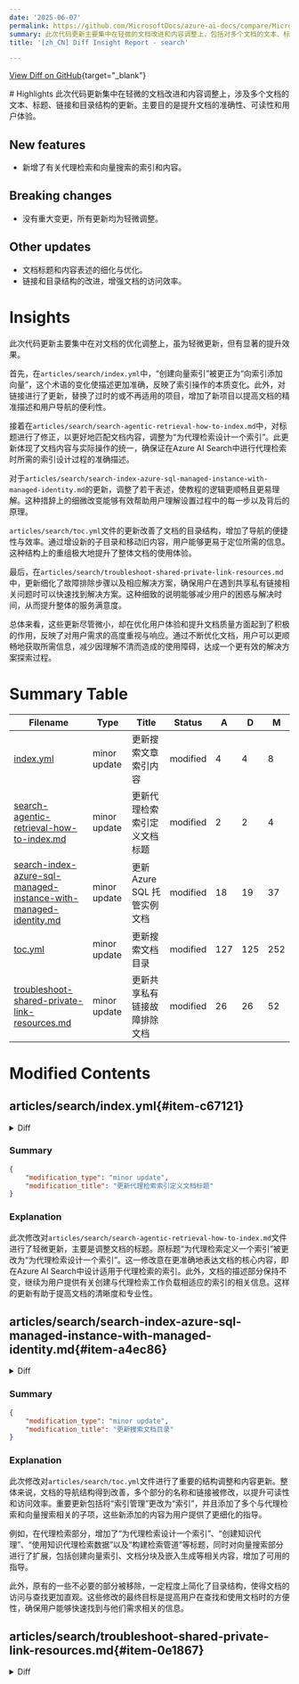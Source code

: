 ```yaml
---
date: '2025-06-07'
permalink: https://github.com/MicrosoftDocs/azure-ai-docs/compare/MicrosoftDocs:e10a743...MicrosoftDocs:b06c631
summary: 此次代码更新主要集中在轻微的文档改进和内容调整上，包括对多个文档的文本、标题、链接和目录结构的更新，目的是提升文档的准确性、可读性和用户体验。新增了有关代理检索和向量搜索的索引和内容，但没有重大变更，所有更新均为轻微调整。这些优化虽然微小，但显著改善了用户体验，同时提高了文档的质量，反映了对用户需求的关注与响应。用户能够更顺畅地获取信息，减少理解障碍，从而更有效地进行解决方案的探索。
title: '[zh_CN] Diff Insight Report - search'

---
```


[View Diff on GitHub](https://github.com/MicrosoftDocs/azure-ai-docs/compare/MicrosoftDocs:e10a743...MicrosoftDocs:b06c631){target="_blank"}

<format>
# Highlights
此次代码更新集中在轻微的文档改进和内容调整上，涉及多个文档的文本、标题、链接和目录结构的更新。主要目的是提升文档的准确性、可读性和用户体验。

## New features
- 新增了有关代理检索和向量搜索的索引和内容。

## Breaking changes
- 没有重大变更，所有更新均为轻微调整。

## Other updates
- 文档标题和内容表述的细化与优化。
- 链接和目录结构的改进，增强文档的访问效率。

# Insights
此次代码更新主要集中在对文档的优化调整上，虽为轻微更新，但有显著的提升效果。

首先，在`articles/search/index.yml`中，“创建向量索引”被更正为“向索引添加向量”，这个术语的变化使描述更加准确，反映了索引操作的本质变化。此外，对链接进行了更新，替换了过时的或不再适用的项目，增加了新项目以提高文档的精准描述和用户导航的便利性。

接着在`articles/search/search-agentic-retrieval-how-to-index.md`中，对标题进行了修正，以更好地匹配文档内容，调整为“为代理检索设计一个索引”。此更新体现了文档内容与实际操作的统一，确保证在Azure AI Search中进行代理检索时所需的索引设计过程的准确描述。

对于`articles/search/search-index-azure-sql-managed-instance-with-managed-identity.md`的更新，调整了若干表述，使教程的逻辑更顺畅且更易理解。这种措辞上的细微改变能够有效帮助用户理解设置过程中的每一步以及背后的原理。

`articles/search/toc.yml`文件的更新改善了文档的目录结构，增加了导航的便捷性与效率。通过增设新的子目录和移动旧内容，用户能够更易于定位所需的信息。这种结构上的重组极大地提升了整体文档的使用体验。

最后，在`articles/search/troubleshoot-shared-private-link-resources.md`中，更新细化了故障排除步骤以及相应解决方案，确保用户在遇到共享私有链接相关问题时可以快速找到解决方案。这种细致的说明能够减少用户的困惑与解决时间，从而提升整体的服务满意度。

总体来看，这些更新尽管微小，却在优化用户体验和提升文档质量方面起到了积极的作用，反映了对用户需求的高度重视与响应。通过不断优化文档，用户可以更顺畅地获取所需信息，减少因理解不清而造成的使用障碍，达成一个更有效的解决方案探索过程。
</format>

# Summary Table
|  Filename  | Type |    Title    | Status | A  | D  | M  |
|------------|------|-------------|--------|----|----|----|
| [index.yml](#item-c67121) | minor update | 更新搜索文章索引内容 | modified | 4 | 4 | 8 | 
| [search-agentic-retrieval-how-to-index.md](#item-a078ea) | minor update | 更新代理检索索引定义文档标题 | modified | 2 | 2 | 4 | 
| [search-index-azure-sql-managed-instance-with-managed-identity.md](#item-a4ec86) | minor update | 更新 Azure SQL 托管实例文档 | modified | 18 | 19 | 37 | 
| [toc.yml](#item-c4768f) | minor update | 更新搜索文档目录 | modified | 127 | 125 | 252 | 
| [troubleshoot-shared-private-link-resources.md](#item-0e1867) | minor update | 更新共享私有链接故障排除文档 | modified | 26 | 26 | 52 | 


# Modified Contents
## articles/search/index.yml{#item-c67121}

<details>
<summary>Diff</summary>
````diff
@@ -38,7 +38,7 @@ landingContent:
             url: search-manage.md
           - text: Create a search index
             url: search-get-started-portal.md
-          - text: Create a vector index
+          - text: Add vectors to an index
             url: search-get-started-vector.md
           - text: Query a vector index
             url: vector-search-how-to-query.md
@@ -62,10 +62,10 @@ landingContent:
             url: vector-search-how-to-quantization.md
       - linkListType: quickstart
         links:
-          - text: Run an agentic retrieval pipeline
+          - text: 'Classic RAG'
+            url: search-get-started-agentic-retrieval.md
+          - text: 'Agentic retrieval'
             url: search-get-started-agentic-retrieval.md
-          - text: Retrieve data using an LLM
-            url: search-get-started-rag.md
 
 
 
````
</details>

### Summary

```json
{
    "modification_type": "minor update",
    "modification_title": "更新搜索文章索引内容"
}
```

### Explanation
此次修改涉及对`articles/search/index.yml`文件的轻微更新，主要包括对文本和链接的调整。具体而言，原始文本“创建向量索引”被修改为“向索引添加向量”，并且在链接列表中，原文本“运行代理检索管道”被更改为“经典RAG”，同时添加了一些文本和链接以更清晰地阐释内容。此外，将与LLM相关的内容从链接列表中移除。这些更改旨在提高文档的准确性和用户的理解。

## articles/search/search-agentic-retrieval-how-to-index.md{#item-a078ea}

<details>
<summary>Diff</summary>
````diff
@@ -1,5 +1,5 @@
 ---
-title: Define an index for agentic retrieval
+title: Design an index for agentic retrieval
 titleSuffix: Azure AI Search
 description: Create an index that has fields and configurations that work for agentic retrieval workloads in Azure AI Search.
 
@@ -11,7 +11,7 @@ ms.topic: how-to
 ms.date: 05/05/2025
 ---
 
-# Define an index for agentic retrieval in Azure AI Search
+# Design an index for agentic retrieval in Azure AI Search
 
 [!INCLUDE [Feature preview](./includes/previews/preview-generic.md)]
 
````
</details>

### Summary

```json
{
    "modification_type": "minor update",
    "modification_title": "更新代理检索索引定义文档标题"
}
```

### Explanation
此次修改对`articles/search/search-agentic-retrieval-how-to-index.md`文件进行了轻微更新，主要是调整文档的标题。原标题“为代理检索定义一个索引”被更改为“为代理检索设计一个索引”。这一修改意在更准确地表达文档的核心内容，即在Azure AI Search中设计适用于代理检索的索引。此外，文档的描述部分保持不变，继续为用户提供有关创建与代理检索工作负载相适应的索引的相关信息。这样的更新有助于提高文档的清晰度和专业性。

## articles/search/search-index-azure-sql-managed-instance-with-managed-identity.md{#item-a4ec86}

<details>
<summary>Diff</summary>
````diff
@@ -9,7 +9,7 @@ ms.service: azure-ai-search
 ms.custom:
   - ignite-2023
 ms.topic: conceptual
-ms.date: 05/29/2025
+ms.date: 06/04/2025
 ---
 
 # Set up an indexer connection to Azure SQL Managed Instance using a managed identity
@@ -18,7 +18,7 @@ This article describes how to set up an Azure AI Search indexer connection to [S
 
 You can use a system-assigned managed identity or a user-assigned managed identity (preview). Managed identities are Microsoft Entra logins and require Azure role assignments to access data in SQL Managed Instance.
 
-Before learning more about this feature, it's recommended that you understand what an indexer is and how to set up an indexer for your data source. More information can be found at the following links:
+Before learning more about this feature, we recommended that you understand what an indexer is and how to set up an indexer for your data source. More information can be found at the following links:
 
 * [Indexer overview](search-indexer-overview.md)
 * [SQL Managed Instance indexer](search-how-to-index-sql-database.md)
@@ -29,30 +29,29 @@ Before learning more about this feature, it's recommended that you understand wh
 
 * Microsoft Entra admin role on SQL Managed Instance:
 
-  To assign read permissions on SQL Managed Instance, you must be an Azure Global Admin with a SQL Managed Instance. See [Configure and manage Microsoft Entra authentication with SQL Managed Instance](/azure/azure-sql/database/authentication-aad-configure) and follow the steps to provision a Microsoft Entra admin (SQL Managed Instance). 
+  To assign read permissions on SQL Managed Instance, you must be an Azure Global Admin with a SQL Managed Instance. See [Configure and manage Microsoft Entra authentication with SQL Managed Instance](/azure/azure-sql/database/authentication-aad-configure) and follow the steps to provision a Microsoft Entra admin (SQL Managed Instance).
 
-* [Configure a public endpoint and network security group in SQL Managed Instance](search-how-to-index-sql-managed-instance.md) to allow connections from Azure AI Search. Connecting through a Shared Private Link when using a managed identity isn't currently supported.
+* [Configure a public endpoint and network security group in SQL Managed Instance](search-how-to-index-sql-managed-instance.md) to allow connections from Azure AI Search. Connecting through a shared private link when using a managed identity isn't currently supported.
 
-## 1 - Assign permissions to read the database
+## Assign permissions to read the database
 
 Follow these steps to assign the search service system managed identity permission to read the SQL Managed database.
 
 1. Connect to your SQL Managed Instance through SQL Server Management Studio (SSMS) by using one of the following methods:
 
     - [Configure a point-to-site connection from on-premises](/azure/azure-sql/managed-instance/point-to-site-p2s-configure)
-    - [Configure an Azure VM](/azure/azure-sql/managed-instance/connect-vm-instance-configure)
+    - [Configure an Azure virtual machine](/azure/azure-sql/managed-instance/connect-vm-instance-configure)
 
 1. Authenticate with your Microsoft Entra account.
 
    :::image type="content" source="./media/search-index-azure-sql-managed-instance-with-managed-identity/sql-login.png" alt-text="Showing screenshot of the Connect to Server dialog.":::
 
-1. From the left pane, locate the SQL database you are using as data source for indexing and right-click it. Select **New Query**. 
+1. From the left pane, locate the SQL database you're using as data source for indexing and right-click it. Select **New Query**.
 
    :::image type="content" source="./media/search-index-azure-sql-managed-instance-with-managed-identity/new-sql-query.png" alt-text="Showing screenshot of new SQL query.":::
 
-1. In the T-SQL window, copy the following commands and include the brackets around your search service name. Click on **Execute**.
+1. In the T-SQL window, copy the following commands and include the brackets around your search service name. Select **Execute**.
 
-    
     ```sql
     CREATE USER [insert your search service name here or user-assigned managed identity name] FROM EXTERNAL PROVIDER;
     EXEC sp_addrolemember 'db_datareader', [insert your search service name here or user-assigned managed identity name];
@@ -68,9 +67,9 @@ sp_droprolemember 'db_datareader', [insert your search service name or user-assi
 DROP USER IF EXISTS [insert your search service name or user-assigned managed identity name];
 ```
 
-## 2 - Add a role assignment
+## Add a role assignment
 
-In this step, you'll give your Azure AI Search service permission to read data from your SQL Managed Instance.
+In this step, you give your Azure AI Search service permission to read data from your SQL Managed Instance.
 
 1. In the Azure portal, navigate to your SQL Managed Instance page.
 1. Select **Access control (IAM)**.
@@ -86,15 +85,15 @@ In this step, you'll give your Azure AI Search service permission to read data f
 
     :::image type="content" source="./media/search-index-azure-sql-managed-instance-with-managed-identity/add-role-assignment.png" alt-text="Showing screenshot of the member role assignment.":::
 
-## 3 - Create the data source
+## Create the data source
 
 Create the data source and provide a system-assigned managed identity. 
 
 ### System-assigned managed identity
 
-The [REST API](/rest/api/searchservice/data-sources/create), Azure portal, and the [.NET SDK](/dotnet/api/azure.search.documents.indexes.models.searchindexerdatasourceconnection) support system-assigned managed identity. 
+The [REST API](/rest/api/searchservice/data-sources/create), Azure portal, and the [.NET SDK](/dotnet/api/azure.search.documents.indexes.models.searchindexerdatasourceconnection) support system-assigned managed identity.
 
-When you're connecting with a system-assigned managed identity, the only change to the data source definition is the format of the "credentials" property. You'll provide an Initial Catalog or Database name and a `ResourceId` that has no account key or password. The `ResourceId` must include the subscription ID of SQL Managed Instance, the resource group of SQL Managed instance, and the name of the SQL database. 
+When you're connecting with a system-assigned managed identity, the only change to the data source definition is the format of the "credentials" property. You provide an Initial Catalog or Database name and a `ResourceId` that has no account key or password. The `ResourceId` must include the subscription ID of SQL Managed Instance, the resource group of SQL Managed instance, and the name of the SQL database.
 
 Here's an example of how to create a data source to index data from a storage account using the [Create Data Source](/rest/api/searchservice/data-sources/create) REST API and a managed identity connection string. The managed identity connection string format is the same for the REST API, .NET SDK, and the Azure portal.  
 
@@ -115,11 +114,11 @@ api-key: [admin key]
 } 
 ```
 
-## 4 - Create the index
+## Create the index
 
 The index specifies the fields in a document, attributes, and other constructs that shape the search experience.
 
-Here's a [Create Index](/rest/api/searchservice/indexes/create) REST API call with a searchable `booktitle` field:   
+Here's a [Create Index](/rest/api/searchservice/indexes/create) REST API call with a searchable `booktitle` field:
 
 ```http
 POST https://[service name].search.windows.net/indexes?api-version=2024-07-01
@@ -135,9 +134,9 @@ api-key: [admin key]
 }
 ```
 
-## 5 - Create the indexer
+## Create the indexer
 
-An indexer connects a data source with a target search index, and provides a schedule to automate the data refresh. Once the index and data source have been created, you're ready to create the indexer.
+An indexer connects a data source with a target search index, and provides a schedule to automate the data refresh. Once the index and data source are created, you're ready to create the indexer.
 
 Here's a [Create Indexer](/rest/api/searchservice/indexers/create) REST API call with an Azure SQL indexer definition. The indexer runs when you submit the request.
 
@@ -155,7 +154,7 @@ api-key: [admin key]
 
 ## Troubleshooting
 
-If you get an error when the indexer tries to connect to the data source that says that the client is not allowed to access the server, take a look at [common indexer errors](./search-indexer-troubleshooting.md).
+If you get an error when the indexer tries to connect to the data source that says that the client isn't allowed to access the server, see the [common indexer errors](./search-indexer-troubleshooting.md).
 
 You can also rule out any firewall issues by trying the connection with and without restrictions in place.
 
````
</details>

### Summary

```json
{
    "modification_type": "minor update",
    "modification_title": "更新 Azure SQL 托管实例文档"
}
```

### Explanation
此次修改对`articles/search/search-index-azure-sql-managed-instance-with-managed-identity.md`文件进行了轻微更新，主要涉及文本的润色和一些措辞的调整。修改中将标题及多个章节的小标题进行了更改，使语义更清晰。例如，标题“为 Azure SQL 托管实例设置索引器连接”中的“定义”改为“设计”，使得描述更符合实际上要进行的操作。此外，调整了关于权限赋予和数据源创建步骤中的措辞，增强了指引的流畅性和准确性。整篇文章的目标依然是指导用户如何使用托管身份设置 Azure AI Search 索引器连接，并说明了相关的权限配置和步骤。这些更新旨在提升用户体验和文档的可读性。

## articles/search/toc.yml{#item-c4768f}

<details>
<summary>Diff</summary>
````diff
@@ -251,14 +251,14 @@ items:
         href: search-manage-rest.md
       - name: Move service across regions
         href: search-howto-move-across-regions.md
-  - name: Index management
+  - name: Indexing
     items:
+    - name: Index via portal wizards
+      href: search-import-data-portal.md
     - name: Create an index
       href: search-how-to-create-search-index.md
     - name: Load an index
       href: search-how-to-load-search-index.md
-    - name: Index via portal wizards
-      href: search-import-data-portal.md
     - name: Update or rebuild an index
       href: search-howto-reindex.md
     - name: Alias an index
@@ -337,7 +337,7 @@ items:
         href: search-how-to-index-onelake-files.md
       - name: SharePoint Online
         href: search-howto-index-sharepoint-online.md
-    - name: Skillsets
+    - name: Skillsets (indexers)
       items:
       - name: Create a skillset
         href: cognitive-search-defining-skillset.md
@@ -371,133 +371,135 @@ items:
           href: cognitive-search-custom-skill-scale.md
         - name: Example - Bing Entity Search
           href: cognitive-search-create-custom-skill-example.md
-  - name: Agentic retrieval
-    items:
-    - name: Create a knowledge agent
-      href: search-agentic-retrieval-how-to-create.md
-    - name: Use a knowledge agent to retrieve data
-      href: search-agentic-retrieval-how-to-retrieve.md
-    - name: Define an index for agentic retrieval
-      href: search-agentic-retrieval-how-to-index.md
-    - name: Build an agentic retrieval pipeline
-      href: search-agentic-retrieval-how-to-pipeline.md
-  - name: Vector search
-    items:
-    - name: Create a vector index
-      href: vector-search-how-to-create-index.md
-    - name: Chunk documents
-      href: vector-search-how-to-chunk-documents.md
-    - name: Chunk and vectorize by document layout
-      href: search-how-to-semantic-chunking.md
-    - name: Generate embeddings
-      href: vector-search-how-to-generate-embeddings.md
-    - name: Use integrated vectorization
-      href: search-how-to-integrated-vectorization.md
-    - name: Use embedding models from Azure AI Foundry
-      href: vector-search-integrated-vectorization-ai-studio.md
-    - name: Reduce vector size
-      items:
-      - name: Understand vector quotas and limits
-        href: vector-search-index-size.md
-      - name: Choose an optimization strategy
-        href: vector-search-how-to-configure-compression-storage.md
-      - name: Compress using binary or scalar quantization
-        href: vector-search-how-to-quantization.md
-      - name: Index binary data for vector search
-        href: vector-search-how-to-index-binary-data.md
-      - name: Assign narrow data types
-        href: vector-search-how-to-assign-narrow-data-types.md
-      - name: Eliminate redundant storage
-        href: vector-search-how-to-storage-options.md
-      - name: Truncate dimensions
-        href: vector-search-how-to-truncate-dimensions.md
-    - name: Query vectors
-      href: vector-search-how-to-query.md
-    - name: Use multi-vector fields
-      href: vector-search-multi-vector-fields.md
-    - name: Add a vectorizer for text-to-vector queries
-      displayName: query
-      href: vector-search-how-to-configure-vectorizer.md
-    - name: Filter on vector queries
-      displayName: query
-      href: vector-search-filters.md
-  - name: Keyword search
+  - name: Retrieval
     items:
-    - name: Full text query
-      href: search-query-create.md
-    - name: Typeahead query
-      href: search-add-autocomplete-suggestions.md
-    - name: Query examples (simple syntax)
-      href: search-query-simple-examples.md
-    - name: Add spell check
-      href: speller-how-to-add.md
-    - name: Add synonyms
-      href: search-synonyms.md
-    - name: Add a suggester for typeahead
-      href: index-add-suggesters.md
-    - name: Design a multilingual index
-      href: search-language-support.md
-    - name: Model complex data types
-      href: search-howto-complex-data-types.md
-    - name: Model relational data
-      href: index-sql-relational-data.md
-    - name: Analyzers
+    - name: Agentic retrieval
       items:
-      - name: Analyzers overview
-        href: search-analyzers.md
-      - name: Add a language analyzer
-        href: index-add-language-analyzers.md
-      - name: Add a custom analyzer
-        href: index-add-custom-analyzers.md
-    - name: Filters and facets
+      - name: Design an index for agentic retrieval
+        href: search-agentic-retrieval-how-to-index.md
+      - name: Create a knowledge agent
+        href: search-agentic-retrieval-how-to-create.md
+      - name: Retrieve data using a knowledge agent
+        href: search-agentic-retrieval-how-to-retrieve.md
+      - name: Build a retrieval pipeline
+        href: search-agentic-retrieval-how-to-pipeline.md
+    - name: Vector search
       items:
-      - name: Filters in text queries
+      - name: Create a vector index
+        href: vector-search-how-to-create-index.md
+      - name: Chunk documents
+        href: vector-search-how-to-chunk-documents.md
+      - name: Chunk and vectorize by document layout
+        href: search-how-to-semantic-chunking.md
+      - name: Generate embeddings
+        href: vector-search-how-to-generate-embeddings.md
+      - name: Use integrated vectorization
+        href: search-how-to-integrated-vectorization.md
+      - name: Use embedding models from Azure AI Foundry
+        href: vector-search-integrated-vectorization-ai-studio.md
+      - name: Reduce vector size
+        items:
+        - name: Understand vector quotas and limits
+          href: vector-search-index-size.md
+        - name: Choose an optimization strategy
+          href: vector-search-how-to-configure-compression-storage.md
+        - name: Compress using binary or scalar quantization
+          href: vector-search-how-to-quantization.md
+        - name: Index binary data for vector search
+          href: vector-search-how-to-index-binary-data.md
+        - name: Assign narrow data types
+          href: vector-search-how-to-assign-narrow-data-types.md
+        - name: Eliminate redundant storage
+          href: vector-search-how-to-storage-options.md
+        - name: Truncate dimensions
+          href: vector-search-how-to-truncate-dimensions.md
+      - name: Query vectors
+        href: vector-search-how-to-query.md
+      - name: Use multi-vector fields
+        href: vector-search-multi-vector-fields.md
+      - name: Add a vectorizer for text-to-vector queries
         displayName: query
-        href: search-filters.md
-      - name: Understand collection filters
-        href: search-query-understand-collection-filters.md
-      - name: Troubleshoot collection filters
-        href: search-query-troubleshoot-collection-filters.md
-      - name: Normalize text for filters
-        href: search-normalizers.md
-      - name: Add faceted navigation
-        href: search-faceted-navigation.md
-      - name: Faceted navigation examples
-        href: search-faceted-navigation-examples.md
-    - name: Search results
+        href: vector-search-how-to-configure-vectorizer.md
+      - name: Filter on vector queries
+        displayName: query
+        href: vector-search-filters.md
+    - name: Keyword search
       items:
-      - name: Page, sort, and shape results
-        href: search-pagination-page-layout.md
-      - name: Return a semantic answer
-        href: semantic-answers.md
-    - name: Advanced queries
+      - name: Full text query
+        href: search-query-create.md
+      - name: Typeahead query
+        href: search-add-autocomplete-suggestions.md
+      - name: Query examples (simple syntax)
+        href: search-query-simple-examples.md
+      - name: Add spell check
+        href: speller-how-to-add.md
+      - name: Add synonyms
+        href: search-synonyms.md
+      - name: Add a suggester for typeahead
+        href: index-add-suggesters.md
+      - name: Design a multilingual index
+        href: search-language-support.md
+      - name: Model complex data types
+        href: search-howto-complex-data-types.md
+      - name: Model relational data
+        href: index-sql-relational-data.md
+      - name: Analyzers
+        items:
+        - name: Analyzers overview
+          href: search-analyzers.md
+        - name: Add a language analyzer
+          href: index-add-language-analyzers.md
+        - name: Add a custom analyzer
+          href: index-add-custom-analyzers.md
+      - name: Filters and facets
+        items:
+        - name: Filters in text queries
+          displayName: query
+          href: search-filters.md
+        - name: Understand collection filters
+          href: search-query-understand-collection-filters.md
+        - name: Troubleshoot collection filters
+          href: search-query-troubleshoot-collection-filters.md
+        - name: Normalize text for filters
+          href: search-normalizers.md
+        - name: Add faceted navigation
+          href: search-faceted-navigation.md
+        - name: Faceted navigation examples
+          href: search-faceted-navigation-examples.md
+      - name: Search results
+        items:
+        - name: Page, sort, and shape results
+          href: search-pagination-page-layout.md
+        - name: Return a semantic answer
+          href: semantic-answers.md
+      - name: Advanced queries
+        items:
+        - name: Use full Lucene (examples)
+          href: search-query-lucene-examples.md
+        - name: Partial terms and special characters
+          href: search-query-partial-matching.md
+        - name: Fuzzy search
+          href: search-query-fuzzy.md
+    - name: Hybrid search
+      href: hybrid-search-how-to-query.md
+    - name: Ranking and relevance
       items:
-      - name: Use full Lucene (examples)
-        href: search-query-lucene-examples.md
-      - name: Partial terms and special characters
-        href: search-query-partial-matching.md
-      - name: Fuzzy search
-        href: search-query-fuzzy.md
-  - name: Hybrid search
-    href: hybrid-search-how-to-query.md
-  - name: Ranking and relevance
-    items:
-    - name: Add a scoring profile
-      href: index-add-scoring-profiles.md
-    - name: Configure BM25 ranking
-      href: index-ranking-similarity.md
-    - name: Enable or disable semantic ranker
-      href: semantic-how-to-enable-disable.md
-    - name: Configure semantic ranker
-      href: semantic-how-to-configure.md
-    - name: Add semantic ranking to queries
-      href: semantic-how-to-query-request.md
-    - name: Rewrite queries with semantic ranker
-      href: semantic-how-to-query-rewrite.md
-    - name: Migrate semantic ranking code
-      href: semantic-code-migration.md
-    - name: Enable scoring profiles in semantic ranker
-      href: semantic-how-to-enable-scoring-profiles.md
+      - name: Add a scoring profile
+        href: index-add-scoring-profiles.md
+      - name: Configure BM25 ranking
+        href: index-ranking-similarity.md
+      - name: Enable or disable semantic ranker
+        href: semantic-how-to-enable-disable.md
+      - name: Configure semantic ranker
+        href: semantic-how-to-configure.md
+      - name: Add semantic ranking to queries
+        href: semantic-how-to-query-request.md
+      - name: Rewrite queries with semantic ranker
+        href: semantic-how-to-query-rewrite.md
+      - name: Migrate semantic ranking code
+        href: semantic-code-migration.md
+      - name: Enable scoring profiles in semantic ranker
+        href: semantic-how-to-enable-scoring-profiles.md
   - name: Security
     items:
     - name: Configure network access
````
</details>

### Summary

```json
{
    "modification_type": "minor update",
    "modification_title": "更新搜索文档目录"
}
```

### Explanation
此次修改对`articles/search/toc.yml`文件进行了重要的结构调整和内容更新。整体来说，文档的导航结构得到改善，多个部分的名称和链接被修改，以提升可读性和访问效率。重要更新包括将“索引管理”更改为“索引”，并且添加了多个与代理检索和向量搜索相关的子项，这些新添加的内容为用户提供了更细化的指导。

例如，在代理检索部分，增加了“为代理检索设计一个索引”、“创建知识代理”、“使用知识代理检索数据”以及“构建检索管道”等标题，同时对向量搜索部分进行了扩展，包括创建向量索引、文档分块及嵌入生成等相关内容，增加了可用的指导。

此外，原有的一些不必要的部分被移除，一定程度上简化了目录结构，使得文档的访问与查找更加直观。这些修改的最终目标是提高用户在查找和使用文档时的方便性，确保用户能够快速找到与他们需求相关的信息。

## articles/search/troubleshoot-shared-private-link-resources.md{#item-0e1867}

<details>
<summary>Diff</summary>
````diff
@@ -10,30 +10,30 @@ ms.service: azure-ai-search
 ms.custom:
   - ignite-2023
 ms.topic: conceptual
-ms.date: 05/29/2025
+ms.date: 06/04/2025
 ---
 
-# Troubleshoot issues with Shared Private Links in Azure AI Search
+# Troubleshoot issues with shared private links in Azure AI Search
 
 A shared private link allows Azure AI Search to make secure outbound connections over a private endpoint when accessing customer resources in a virtual network. This article can help you resolve errors that might occur.
 
-Creating a shared private link is a search service control plane operation. You can [create a shared private link](search-indexer-howto-access-private.md) using either the Azure portal or a [Management REST API](/rest/api/searchmanagement/shared-private-link-resources/create-or-update). During provisioning, the state of the request is "Updating". After the operation completes successfully, status is "Succeeded". A private endpoint to the resource, along with any DNS zones and mappings, is created. This endpoint is used exclusively by your search service instance and is managed through Azure AI Search.
+Creating a shared private link is a search service control plane operation. You can [create a shared private link](search-indexer-howto-access-private.md) using either the Azure portal or a [Management REST API](/rest/api/searchmanagement/shared-private-link-resources/create-or-update). During provisioning, the state of the request is `Updating`. After the operation completes successfully, status is `Succeeded`. A private endpoint to the resource, along with any DNS zones and mappings, is created. This endpoint is used exclusively by your search service instance and is managed through Azure AI Search.
 
 ![Steps involved in creating shared private link resources ](media\troubleshoot-shared-private-link-resources\shared-private-link-states.png)
 
-Some common errors that occur during the creation phase are listed below.
+The following are common errors that occur during the creation phase.
 
 ## Request validation failures
 
-+ Unsupported SKU: Shared private links are supported on the Basic tier and above. For indexers with skillsets, the minimum tier is Standard 2 (S2).
++ Unsupported SKU: Shared private links are supported on the Basic tier and higher. For indexers with skillsets, the minimum tier is Standard 1 (S1). For more information, see [Shared private link resource limits](search-limits-quotas-capacity.md#shared-private-link-resource-limits).
 
 + Invalid name: Naming rules for a shared private link are:
   
   + Length should be between 1 to 60 characters
   + Alphanumeric characters
   + Names can include underscore `_`, period `.`, and hyphen `-` as long as it's not the first character in the name
 
-+ Invalid group ID: Group IDs are case-sensitive and must be one of the values from the table below:
++ Invalid group ID: Group IDs are case-sensitive and must be one of the following values.
 
   | Azure resource | Group ID | First available API version |
   | --- | --- | --- |
@@ -59,53 +59,53 @@ Some common errors that occur during the creation phase are listed below.
   | Azure Functions (preview) | `Microsoft.Web/sites` | `2020-08-01-Preview` |
   | Azure SQL Managed Instance (preview) | `Microsoft.Sql/managedInstance` | `2020-08-01-Preview` |
 
-  In addition, the specified `groupId` needs to be valid for the specified resource type. For example, `groupId` "blob" is valid for type "Microsoft.Storage/storageAccounts", it can't be used with any other resource type. For a given search management API version, customers can find out the supported `groupId` and resource type details by utilizing the [List supported API](/rest/api/searchmanagement/private-link-resources/list-supported).
+  In addition, the specified `groupId` needs to be valid for the specified resource type. For example, `groupId` "blob" is valid for type `Microsoft.Storage/storageAccounts`, it can't be used with any other resource type. For a given search management API version, customers can find out the supported `groupId` and resource type details by utilizing the [List supported API](/rest/api/searchmanagement/private-link-resources/list-supported).
 
-+ Quota limit enforcement: Search services have quotas imposed on the distinct number of shared private link resources that can be created and the number of various target resource types that are being used (based on `groupId`). These are documented in the [Shared private link resource limits section](search-limits-quotas-capacity.md#shared-private-link-resource-limits) of the Azure AI Search service limits page.
++ Quota limit enforcement: Search services have quotas imposed on the distinct number of shared private link resources that can be created and the number of various target resource types that are being used (based on `groupId`). For more information, see [Shared private link resource limits](search-limits-quotas-capacity.md#shared-private-link-resource-limits).
 
 ## Deployment failures
 
 A search service initiates the request to create a shared private link, but Azure Resource Manager performs the actual work. You can [check the deployment's status](search-indexer-howto-access-private.md#1---create-a-shared-private-link) in the Azure portal or by query, and address any errors that might occur.
 
-Shared private link resources that have failed Azure Resource Manager deployment will show up in [List](/rest/api/searchmanagement/shared-private-link-resources/list-by-service) and [Get](/rest/api/searchmanagement/shared-private-link-resources/get) API calls, but will have a "Provisioning State" of `Failed`. Once the reason of the Azure Resource Manager deployment failure has been ascertained, delete the `Failed` resource and re-create it after applying the appropriate resolution from the following table.
+Shared private link resources that fail Azure Resource Manager deployment show up in [List](/rest/api/searchmanagement/shared-private-link-resources/list-by-service) and [Get](/rest/api/searchmanagement/shared-private-link-resources/get) API calls, but they have a "Provisioning State" of `Failed`. Once the reason of the Azure Resource Manager deployment failure is ascertained, delete the `Failed` resource and re-create it after applying the appropriate resolution from the following table.
 
 | Deployment failure reason | Description | Resolution |
 | ------------------------- | ----------- | ---------- |
-| "LinkedAuthorizationFailed" | The error message states that the client has permission to create the shared private link on the search service, but doesn't have permission to perform action 'privateEndpointConnectionApproval/action' on the linked scope. | Re-check the private link ID in the request to make sure there are no errors or omissions in the URI. If Azure AI Search and the Azure PaaS resource are in different subscriptions, and if you're using REST or a command line interface, make sure that the [active Azure account is for the Azure PaaS resource](search-indexer-howto-access-private.md?tabs=rest-create#1---create-a-shared-private-link). For REST clients, make sure you're not using an expired bearer token, and that the token is valid for the active subscription. |
+| "LinkedAuthorizationFailed" | The error message states that the client has permission to create the shared private link on the search service, but doesn't have permission to perform action 'privateEndpointConnectionApproval/action' on the linked scope. | Recheck the private link ID in the request to make sure there are no errors or omissions in the URI. If Azure AI Search and the Azure PaaS resource are in different subscriptions, and if you're using REST or a command line interface, ensure the [active Azure account is the Azure PaaS resource](search-indexer-howto-access-private.md?tabs=rest-create#1---create-a-shared-private-link). For REST clients, make sure you're not using an expired bearer token, and that the token is valid for the active subscription. |
 | Network resource provider not registered on target resource's subscription | A private endpoint (and associated DNS mappings) is created for the target resource (Storage Account, Azure Cosmos DB, Azure SQL) via the `Microsoft.Network` resource provider (RP). If the subscription that hosts the target resource ("target subscription") isn't registered with `Microsoft.Network` RP, then the Azure Resource Manager deployment can fail. | You need to register this RP in their target subscription. You can [register the resource provider](/azure/azure-resource-manager/management/resource-providers-and-types#register-resource-provider) using the Azure portal, PowerShell, or CLI.|
-| Invalid `groupId` for the target resource | When Azure Cosmos DB accounts are created, you can specify the API type for the database account. While Azure Cosmos DB offers several different API types, Azure AI Search only supports "Sql" as the `groupId` for shared private link resources. When a shared private link of type "Sql" is created for a `privateLinkResourceId` pointing to a non-Sql database account, the Azure Resource Manager deployment will fail because of the `groupId` mismatch. The Azure resource ID of an Azure Cosmos DB account isn't sufficient to determine the API type that is being used. Azure AI Search tries to create the private endpoint, which is then denied by Azure Cosmos DB. | You should ensure that the `privateLinkResourceId` of the specified Azure Cosmos DB resource is for a database account of "Sql" API type |
-| Target resource not found | Existence of the target resource specified in `privateLinkResourceId` is checked only during the commencement of the Azure Resource Manager deployment. If the target resource is no longer available, then the deployment will fail. | You should ensure that the target resource is present in the specified subscription and resource group and isn't moved or deleted. |
+| Invalid `groupId` for the target resource | When Azure Cosmos DB accounts are created, you can specify the API type for the database account. While Azure Cosmos DB offers several different API types, Azure AI Search only supports "Sql" as the `groupId` for shared private link resources. When a shared private link of type "Sql" is created for a `privateLinkResourceId` pointing to a non-Sql database account, the Azure Resource Manager deployment fails because of the `groupId` mismatch. The Azure resource ID of an Azure Cosmos DB account isn't sufficient to determine the API type that is being used. Azure AI Search tries to create the private endpoint, which Azure Cosmos DB then denies. | You should ensure that the `privateLinkResourceId` of the specified Azure Cosmos DB resource is for a database account of "Sql" API type |
+| Target resource not found | Existence of the target resource specified in `privateLinkResourceId` is checked only during the commencement of the Azure Resource Manager deployment. If the target resource is no longer available, then the deployment fails. | You should ensure that the target resource is present in the specified subscription and resource group and isn't moved or deleted. |
 | Transient/other errors | The Azure Resource Manager deployment can fail if there's an infrastructure outage or because of other unexpected reasons. This should be rare and usually indicates a transient state. | Retry creating this resource at a later time. If the problem persists, reach out to Azure Support. |
 
 ## Issues approving the backing private endpoint
 
-A private endpoint is created to the target Azure resource as specified in the shared private link creation request. This is one of the final steps in the asynchronous Azure Resource Manager deployment operation, but Azure AI Search needs to link the private endpoint's private IP address as part of its network configuration. Once this link is done, the `provisioningState` of the shared private link resource will go to a terminal success state `Succeeded`. Customers should only approve or deny(or in general modify the configuration of the backing private endpoint) after the state has transitioned to `Succeeded`. Modifying the private endpoint in any way before this could result in an incomplete deployment operation and can cause the shared private link resource to end up (either immediately, or usually within a few hours) in a `Failed` state.
+A private endpoint is created to the target Azure resource as specified in the shared private link creation request. This is one of the final steps in the asynchronous Azure Resource Manager deployment operation, but Azure AI Search needs to link the private endpoint's private IP address as part of its network configuration. Once this link is done, the `provisioningState` of the shared private link resource goes to a terminal success state `Succeeded`. Customers should only approve or deny(or in general modify the configuration of the backing private endpoint) after the state transitions to `Succeeded`. Modifying the private endpoint in any way before this could result in an incomplete deployment operation and can cause the shared private link resource to end up (either immediately, or usually within a few hours) in a `Failed` state.
 
 ## Search service network connectivity change stalled in an "Updating" state
 
-Shared private links and private endpoints are used when search service **Public Network Access** is **Disabled**. Typically, changing network connectivity should succeed in a few minutes after the request has been accepted. In some circumstances, Azure AI Search may take several hours to complete the connectivity change operation.
+Shared private links and private endpoints are used when search service **Public Network Access** is **Disabled**. Typically, changing network connectivity should succeed in a few minutes after the request is accepted. In some circumstances, Azure AI Search might take several hours to complete the connectivity change operation.
 
   :::image type="content" source="media/troubleshoot-shared-private-link-resources/update-network-access.png" alt-text="Screenshot of changing public network access to disabled." border="true":::
 
-If you observe that the connectivity change operation is taking a significant amount of time, wait for a few hours. Connectivity change operations involve operations such as updating DNS records which may take longer than expected.
+If you observe that the connectivity change operation is taking a significant amount of time, wait for a few hours. Connectivity change operations involve operations such as updating DNS records which might take longer than expected.
 
-If **Public Network Access** is changed, existing shared private links and private endpoints may not work correctly. If existing shared private links and private endpoints stop working during a connectivity change operation, wait a few hours for the operation to complete. If they're still not working, try deleting and recreating them.
+If **Public Network Access** is changed, existing shared private links and private endpoints might not work correctly. If existing shared private links and private endpoints stop working during a connectivity change operation, wait a few hours for the operation to complete. If they're still not working, try deleting and recreating them.
 
 ## Shared private link resource stalled in an "Updating" or "Incomplete" state
 
-Typically, a shared private link resource should go a terminal state (`Succeeded` or `Failed`) in a few minutes after the request has been accepted.
+Typically, a shared private link resource should go a terminal state (`Succeeded` or `Failed`) in a few minutes after the request is accepted.
 
-In rare circumstances, Azure AI Search can fail to correctly mark the state of the shared private link resource to a terminal state (`Succeeded` or `Failed`). This usually occurs due to an unexpected failure. Shared private link resources are automatically transitioned to a `Failed` state if it has been "stuck" in a non-terminal state for more than a few hours.
+In rare circumstances, Azure AI Search can fail to correctly mark the state of the shared private link resource to a terminal state (`Succeeded` or `Failed`). This usually occurs due to an unexpected failure. Shared private link resources are automatically transitioned to a `Failed` state if it's "stuck" in a nonterminal state for more than a few hours.
 
-If you observe that the shared private link resource hasn't transitioned to a terminal state, wait for a few hours to ensure that it becomes `Failed` before you can delete it and re-create it. Alternatively, instead of waiting you can try to create another shared private link resource with a different name (keeping all other parameters the same).
+If the shared private link resource doesn't transition to a terminal state, wait for a few hours to ensure that it becomes `Failed` before you can delete it and re-create it. Alternatively, instead of waiting you can try to create another shared private link resource with a different name (keeping all other parameters the same).
 
 ## Updating a shared private link resource
 
 An existing shared private link resource can be updated using the [Create or Update API](/rest/api/searchmanagement/shared-private-link-resources/create-or-update). Search only allows for narrow updates to the shared private link resource - only the request message can be modified via this API.
 
 + It isn't possible to update any of the "core" properties of an existing shared private link resource (such as `privateLinkResourceId` or `groupId`) and this will always be unsupported. If any other property besides the request message needs to be changed, we advise customers to delete and re-create the shared private link resource.
 
-+ Attempt to update the request message of a shared private link resource is only possible if it has reached the provisioning state of `Succeeded`.
++ Updating the request message of a shared private link resource is only possible if it reaches the provisioning state of `Succeeded`.
 
 ## Deleting a shared private link resource
 
@@ -115,24 +115,24 @@ Customers can delete an existing shared private link resource via the [Delete AP
 
 1. The search service validates that the resource exists and is in a state valid for deletion. If so, it initiates an Azure Resource Manager delete operation to remove the resource.
 
-1. Search queries for the completion of the operation (which usually takes a few minutes). At this point, the shared private link resource would have a provisioning state of "Deleting".
+1. Search queries for the completion of the operation (which usually takes a few minutes). At this point, the shared private link resource would have a provisioning state of `Deleting`.
 
-1. Once the operation completes successfully, the backing private endpoint and any associated DNS mappings are removed. The resource won't show up as part of [List](/rest/api/searchmanagement/shared-private-link-resources/list-by-service) operation and attempting a [Get](/rest/api/searchmanagement/shared-private-link-resources/get) operation on this resource will result in a 404 Not Found.
+1. Once the operation completes successfully, the backing private endpoint and any associated DNS mappings are removed. The resource doesn't show up as part of [List](/rest/api/searchmanagement/shared-private-link-resources/list-by-service) operation and attempting a [Get](/rest/api/searchmanagement/shared-private-link-resources/get) operation on this resource results in a 404 Not Found.
 
 ![Steps involved in deleting shared private link resources ](media\troubleshoot-shared-private-link-resources\shared-private-link-delete-states.png)
 
-Some common errors that occur during the deletion phase are listed below.
+The following are common errors that occur during the deletion phase.
 
 | Failure Type | Description | Resolution |
 | --- | --- | --- |
-| Resource is in non-terminal state | A shared private link resource that's not in a terminal state (`Succeeded` or `Failed`) can't be deleted. It's possible (rare) for a shared private link resource to be stuck in a non-terminal state for up to 8 hours. | Wait until the resource has reached a terminal state and retry the delete request. |
+| Resource is in nonterminal state | A shared private link resource that's not in a terminal state (`Succeeded` or `Failed`) can't be deleted. It's possible (rare) for a shared private link resource to be stuck in a nonterminal state for up to 8 hours. | Wait until the resource reaches a terminal state and retry the delete request. |
 | Delete operation failed with error "Conflict" | The Azure Resource Manager operation to delete a shared private link resource reaches out to the resource provider of the target resource specified in `privateLinkResourceId` ("target RP") before it can remove the private endpoint and DNS mappings. Customers can utilize [Azure resource locks](/azure/azure-resource-manager/management/lock-resources) to prevent any changes to their resources. When Azure Resource Manager reaches out to the target RP, it requires the target RP to modify the state of the target resource (to remove details about the private endpoint from its metadata). When the target resource has a lock configured on it (or its resource group/subscription), the Azure Resource Manager operation fails with a "Conflict" (and appropriate details). The shared private link resource won't be deleted. | Customers should remove the lock on the target resource before retrying the deletion operation. **Note**: This problem can also occur when customers try to delete a search service with shared private link resources that point to "locked" target resources |
-| Delete operation failed | The asynchronous Azure Resource Manager delete operation can fail in rare cases. When this operation fails, querying the state of the asynchronous operation will present customers with an error message and appropriate details. | Retry the operation at a later time, or reach out to Azure Support if the problem persists.
+| Delete operation failed | The asynchronous Azure Resource Manager delete operation can fail in rare cases. When this operation fails, querying the state of the asynchronous operation presents an error message and appropriate details. | Retry the operation at a later time, or reach out to Azure Support if the problem persists.
 | Resource stuck in "Deleting" state | In rare cases, a shared private link resource might be stuck in "Deleting" state for up to 8 hours, likely due to some catastrophic failure on the search RP. | Wait for 8 hours, after which the resource would transition to `Failed` state and then reissue the request.|
 
 ## Next steps
 
 Learn more about shared private link resources and how to use it for secure access to protected content.
 
-+ [Accessing protected content via indexers](search-indexer-howto-access-private.md)
++ [Make outbound connections through a shared private link](search-indexer-howto-access-private.md)
 + [REST API reference](/rest/api/searchmanagement)
````
</details>

### Summary

```json
{
    "modification_type": "minor update",
    "modification_title": "更新共享私有链接故障排除文档"
}
```

### Explanation
此次修改针对`articles/search/troubleshoot-shared-private-link-resources.md`文件进行了小幅度更新，主要内容包括文本的细化和一些表述的优化。文档的标题和部分小标题进行了调整，例如“Troubleshoot issues with Shared Private Links in Azure AI Search”更改为“Troubleshoot issues with shared private links in Azure AI Search”，同时信息的结构和呈现方式有所改进，以便更好地引导用户。

在文本内容方面，针对创建共享私有链接过程中可能出现的常见错误、部署失败、审批问题等部分进行了细致的说明，包括错误的具体描述和相应的解决方案，这些更新使得用户在遇到问题时能够更迅速地找到对应的应对措施。

此外，信息表述中使用了编码格式（例如 `Updating` 和 `Succeeded`），增强了信息的准确性，使其更加清晰明了。这些更新旨在提升用户的阅读体验，确保他们能够更方便地解决与共享私有链接相关的各种问题。


